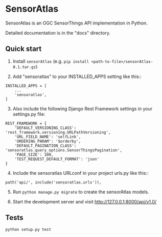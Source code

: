 # SensorAtlas

SensorAtlas is an OGC SensorThings API implementation in Python.

Detailed documentation is in the "docs" directory.

## Quick start

1. Install `sensorAtlas` (e.g. `pip install <path-to-file>/sensorAtlas-0.1.tar.gz`)

2. Add "sensoratlas" to your INSTALLED_APPS setting like this::

```buildoutcfg
INSTALLED_APPS = [
    ...
    'sensoratlas',
]
```

3. Also include the following Django Rest Framework settings in your settings.py file:

```buildoutcfg
REST_FRAMEWORK = {
    'DEFAULT_VERSIONING_CLASS': 'rest_framework.versioning.URLPathVersioning',
    'URL_FIELD_NAME': 'selfLink',
    'ORDERING_PARAM': '$orderby',
    'DEFAULT_PAGINATION_CLASS': 'sensoratlas.query_options.SensorThingsPagination',
    'PAGE_SIZE': 100,
    'TEST_REQUEST_DEFAULT_FORMAT': 'json'
}
```

4. Include the sensoratlas URLconf in your project urls.py like this::

```buildoutcfg
path('api/', include('sensoratlas.urls')),
```

5. Run `python manage.py migrate` to create the sensorAtlas models.

6. Start the development server and visit http://127.0.0.1:8000/api/v1.0/

## Tests

`python setup.py test`

